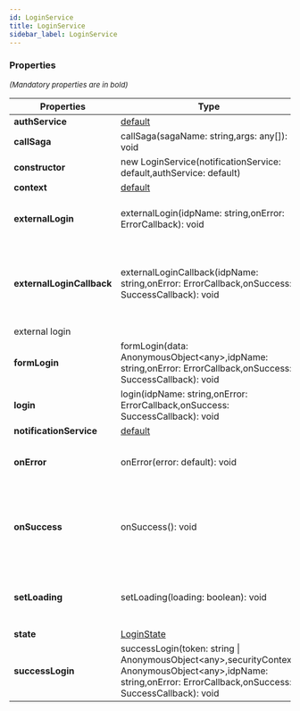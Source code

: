 ```yaml
---
id: LoginService
title: LoginService
sidebar_label: LoginService
---
```




### Properties

<font size="2"><i>(Mandatory properties are in bold)</i></font>

| Properties | Type | Description |
| --------- | ---- | ----------- |
| **authService** | [default](/framework-api/classes/AuthService.md) |  |
| **callSaga** | callSaga(sagaName: string,args: any[]): void |  |
| **constructor** | new LoginService(notificationService: default,authService: default) |  |
| **context** | [default](/framework-api/classes/BasicAppContext.md) |  |
| **externalLogin** | externalLogin(idpName: string,onError: ErrorCallback): void | Redirect the user to an external login page |
| **externalLoginCallback** | externalLoginCallback(idpName: string,onError: ErrorCallback,onSuccess: SuccessCallback): void | Parse the token and the security context from the response of the  
external login |
| **formLogin** | formLogin(data: AnonymousObject<any\>,idpName: string,onError: ErrorCallback,onSuccess: SuccessCallback): void | Submit the login form |
| **login** | login(idpName: string,onError: ErrorCallback,onSuccess: SuccessCallback): void | Check if a login is necessary. |
| **notificationService** | [default](/framework-api/classes/NotificationService.md) |  |
| **onError** | onError(error: default): void | Inform the user if there is an error |
| **onSuccess** | onSuccess(): void | Reset the loading and error message after a successful operation |
| **setLoading** | setLoading(loading: boolean): void | Inform the user if there is a loading task |
| **state** | [LoginState](/framework-api/interfaces/LoginState.md) |  |
| **successLogin** | successLogin(token: string \| AnonymousObject<any\>,securityContext: AnonymousObject<any\>,idpName: string,onError: ErrorCallback,onSuccess: SuccessCallback): void | Save the token and the security context |
